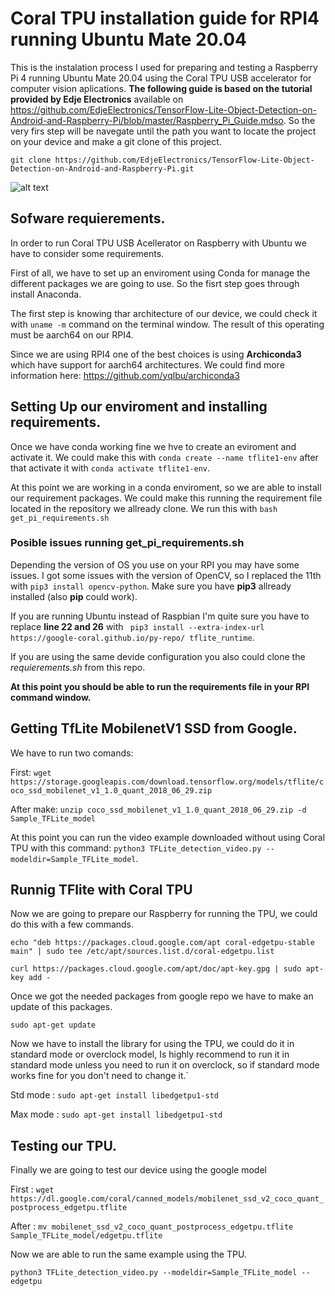 # Coral TPU installation guide for RPI4 running Ubuntu Mate 20.04

This is the instalation process I used for preparing and testing a Raspberry Pi 4 running Ubuntu Mate 20.04 using the Coral TPU USB accelerator for computer vision aplications. **The following guide is based on the tutorial provided by Edje Electronics** available on https://github.com/EdjeElectronics/TensorFlow-Lite-Object-Detection-on-Android-and-Raspberry-Pi/blob/master/Raspberry_Pi_Guide.mdso. So the very firs step will be navegate until the path you want to locate the project on your device and make a git clone of this project.

`git clone https://github.com/EdjeElectronics/TensorFlow-Lite-Object-Detection-on-Android-and-Raspberry-Pi.git`

![alt text](https://lh3.googleusercontent.com/vvBAqSnXyg3h9yS0JLyVehhV-e__3NFbZ6q7Ft-rEZp-9wDTVZ49yjuYJwfa4jQZ-RVnChHMr-DDC0T_fTxVyQg3iBMD-icMQooD6A=w2000-rw)

## Sofware requierements.

In order to run Coral TPU USB Acellerator on Raspberry with Ubuntu we have to consider some requirements. 

First of all, we have to set up an enviroment using Conda for manage the different packages we are going to use. So the fisrt step goes through install Anaconda.

The first step is knowing thar architecture of our device, we could check it with `uname -m` command on the terminal window. The result of this operating must be aarch64 on our RPI4.

Since we are using RPI4 one of the best choices is using **Archiconda3** which have support for aarch64 architectures. We could find more information here: https://github.com/yqlbu/archiconda3


## Setting Up our enviroment and installing requirements.

Once we have conda working fine we hve to create an eviroment and activate it. We could make this with `conda create --name tflite1-env` after that activate it with `conda activate tflite1-env`.

At this point we are working in a conda enviroment, so we are able to install our requirement packages. We could make this running the requirement file located in the repository we allready clone. We run this with `bash get_pi_requirements.sh`

### Posible issues running get_pi_requirements.sh

Depending the version of OS you use on your RPI you may have some issues. I got some issues with the version of OpenCV, so I replaced the 11th with `pip3 install opencv-python`. Make sure you have **pip3** allready installed (also **pip** could work).

If you are running Ubuntu instead of Raspbian I'm quite sure you have to replace **line 22 and 26** with ` pip3 install --extra-index-url https://google-coral.github.io/py-repo/ tflite_runtime`.

If you are using the same devide configuration you also could clone the *requierements.sh* from this repo.

**At this point you should be able to run the requirements file in your RPI command window.**

## Getting TfLite MobilenetV1 SSD from Google.

We have to run two comands:

First:
`wget https://storage.googleapis.com/download.tensorflow.org/models/tflite/coco_ssd_mobilenet_v1_1.0_quant_2018_06_29.zip`

After make:
`unzip coco_ssd_mobilenet_v1_1.0_quant_2018_06_29.zip -d Sample_TFLite_model`

At this point you can run the video example downloaded without using Coral TPU with this command: `python3 TFLite_detection_video.py --modeldir=Sample_TFLite_model`.

## Runnig TFlite with Coral TPU

Now we are going to prepare our Raspberry for running the TPU, we could do this with a few commands.

`echo "deb https://packages.cloud.google.com/apt coral-edgetpu-stable main" | sudo tee /etc/apt/sources.list.d/coral-edgetpu.list` 

`curl https://packages.cloud.google.com/apt/doc/apt-key.gpg | sudo apt-key add -`

Once we got the needed packages from google repo we have to make an update of this packages.

`sudo apt-get update`

Now we have to install the library for using the TPU, we could do it in standard mode or overclock model, Is highly recommend to run it in standard mode unless you need to run it on overclock, so if standard mode works fine for you don't need to change it.`

Std mode : `sudo apt-get install libedgetpu1-std`

Max mode : `sudo apt-get install libedgetpu1-std`

## Testing our TPU.

Finally we are going to test our device using the google model 

First : `wget https://dl.google.com/coral/canned_models/mobilenet_ssd_v2_coco_quant_postprocess_edgetpu.tflite`

After : `mv mobilenet_ssd_v2_coco_quant_postprocess_edgetpu.tflite Sample_TFLite_model/edgetpu.tflite`

Now we are able to run the same example using the TPU.

`python3 TFLite_detection_video.py --modeldir=Sample_TFLite_model --edgetpu`






